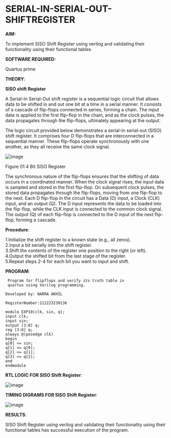 # SERIAL-IN-SERIAL-OUT-SHIFTREGISTER

**AIM:**

To implement  SISO Shift Register using verilog and validating their functionality using their functional tables

**SOFTWARE REQUIRED:**

Quartus prime

**THEORY**:

**SISO shift Register**

A Serial-In Serial-Out shift register is a sequential logic circuit that allows data to be shifted in and out one bit at a time in a serial manner. It consists of a cascade of flip-flops connected in series, forming a chain. The input data is applied to the first flip-flop in the chain, and as the clock pulses, the data propagates through the flip-flops, ultimately appearing at the output.

The logic circuit provided below demonstrates a serial-in serial-out (SISO) shift register. It comprises four D flip-flops that are interconnected in a sequential manner. These flip-flops operate synchronously with one another, as they all receive the same clock signal.

![image](https://github.com/naavaneetha/SERIAL-IN-SERIAL-OUT-SHIFTREGISTER/assets/154305477/e81c4072-37f9-46c6-8145-566764b74c3a)

Figure 01 4 Bit SISO Register

The synchronous nature of the flip-flops ensures that the shifting of data occurs in a coordinated manner. When the clock signal rises, the input data is sampled and stored in the first flip-flop. On subsequent clock pulses, the stored data propagates through the flip-flops, moving from one flip-flop to the next.
Each D flip-flop in the circuit has a Data (D) input, a Clock (CLK) input, and an output (Q). The D input represents the data to be loaded into the flip-flop, while the CLK input is connected to the common clock signal. The output (Q) of each flip-flop is connected to the D input of the next flip-flop, forming a cascade.

**Procedure**:

1.Initialize the shift register to a known state (e.g., all zeros).    
2.Input a bit serially into the shift register.    
3.Shift the contents of the register one position to the right (or left).    
4.Output the shifted bit from the last stage of the register.   
5.Repeat steps 2-4 for each bit you want to input and shift. 

**PROGRAM**:
```
 Program for flipflops and verify its truth table in
 quartus using Verilog programming.

Developed by: NARRA AKHIL

RegisterNumber:212223230136

module EXP10(clk, sin, q);
input clk;
input sin;
output [3:0] q;
reg [3:0] q;
always @(posedge clk)
begin
q[0] <= sin;
q[1] <= q[0];
q[2] <= q[1];
q[3] <= q[2];
end
endmodule

```


**RTL LOGIC FOR SISO Shift Register**:

![image](https://github.com/sanjayashwinP/SERIAL-IN-SERIAL-OUT-SHIFTREGISTER/assets/147473265/888a0bee-db06-4665-b687-dbef0e31649c)


**TIMING DIGRAMS FOR SISO Shift Register**:

![image](https://github.com/sanjayashwinP/SERIAL-IN-SERIAL-OUT-SHIFTREGISTER/assets/147473265/eb74f57e-e71b-4f07-b621-4d84d36b1f96)

**RESULTS**:

 SISO Shift Register using verilog and validating their functionality using their functional tables has successful execution of the program.
 
